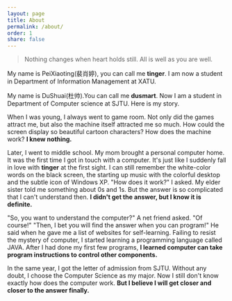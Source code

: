 ```yaml
---
layout: page
title: About
permalink: /about/
order: 1
share: false
---
```


> Nothing changes when heart holds still.
> All is well as you are well.

My name is PeiXiaoting(裴肖婷), you can call me **tinger**. I am now a student in Department of Information Management at XATU.

My name is DuShuai(杜帅).You can call me **dusmart**. Now I am a student in Department of Computer science at SJTU. Here is my story.

When I was young, I always went to game room. Not only did the games attract me, but also the machine itself attracted me so much. How could the screen display so beautiful cartoon characters? How does the machine work? **I knew nothing.**

Later, I went to middle school. My mom brought a personal computer home. It was the first time I got in touch with a computer. It's just like I suddenly fall in love with **tinger** at the first sight. I can still remember the white-color words on the black screen, the starting up music with the colorful desktop and the subtle icon of Windows XP. "How does it work?" I asked. My elder sister told me something about 0s and 1s. But the answer is so complicated that I can't understand then. **I didn't get the answer, but I know it is definite.**

"So, you want to understand the computer?" A net friend asked. "Of course!" "Then, I bet you will find the answer when you can program!" He said when he gave me a list of websites for self-learning. Failing to resist the mystery of computer, I started learning a programming language called JAVA. After I had done my first few programs, **I learned computer can take program instructions to control other components.**

In the same year, I got the letter of admission from SJTU. Without any doubt, I choose the Computer Science as my major. Now I still don't know exactly how does the computer work. **But I believe I will get closer and closer to the answer finally.**